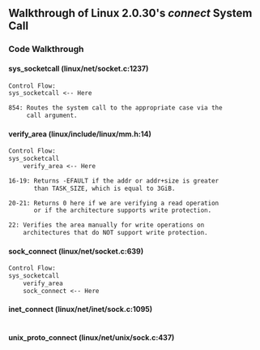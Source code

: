 ## Walkthrough of Linux 2.0.30's _connect_ System Call

### Code Walkthrough

#### sys\_socketcall (linux/net/socket.c:1237)

```txt
Control Flow:
sys_socketcall <-- Here

854: Routes the system call to the appropriate case via the
     call argument.
```

#### verify\_area (linux/include/linux/mm.h:14)

```txt
Control Flow:
sys_socketcall
    verify_area <-- Here

16-19: Returns -EFAULT if the addr or addr+size is greater
       than TASK_SIZE, which is equal to 3GiB.

20-21: Returns 0 here if we are verifying a read operation
       or if the architecture supports write protection.

22: Verifies the area manually for write operations on
    architectures that do NOT support write protection.
```

#### sock\_connect (linux/net/socket.c:639)

```txt
Control Flow:
sys_socketcall
    verify_area
    sock_connect <-- Here

```

#### inet\_connect (linux/net/inet/sock.c:1095)

```txt
```

#### unix\_proto\_connect (linux/net/unix/sock.c:437)

```txt
```
